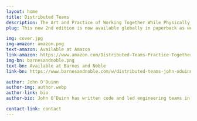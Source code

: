 ```yaml
---
layout: home
title: Distributed Teams
description: The Art and Practice of Working Together While Physically Apart
plug: This new 2nd edition is now available globally in paperback as well as for Kindle and nook e-readers.

img: cover.jpg
img-amazon: amazon.png
text-amazon: Available at Amazon
link-amazon: https://www.amazon.com/Distributed-Teams-Practice-Together-Physically/dp/1732254923/
img-bn: barnesandnoble.png
text-bn: Available at Barnes and Noble
link-bn: https://www.barnesandnoble.com/w/distributed-teams-john-oduinn/1130974497?ean=9781732254930

author: John O'Duinn
author-img: author.webp
author-link: bio
author-bio: John O’Duinn has written code and led engineering teams in companies ranging from four person startups, to non-profits, to multinationals – including in the US Government as part of the U.S. Digital Service in the Obama White House.

contact-link: contact
---
```


